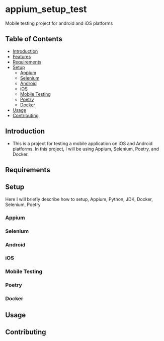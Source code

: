 # appium_setup_test

Mobile testing project for android and iOS platforms 

## Table of Contents

- [Introduction](#introduction)
- [Features](#features)
- [Requirements](#requirements)
- [Setup](#setup)
  - [Appium](#appium)
  - [Selenium](#selenium)
  - [Android](#android)
  - [iOS](#ios)
  - [Mobile Testing](#mobile-testing)
  - [Poetry](#poetry)
  - [Docker](#docker)
- [Usage](#usage)
- [Contributing](#contributing)


## Introduction
- This is a project for testing a mobile application on iOS and Android platforms. In this project, I will be using Appium, Selenium, Poetry, and Docker.


## Requirements


## Setup
Here I will briefly describe how to setup, Appium, Python, JDK, Docker, Selenium, Poetry


### Appium



### Selenium



### Android



### iOS


### Mobile Testing



### Poetry


### Docker


## Usage


## Contributing




